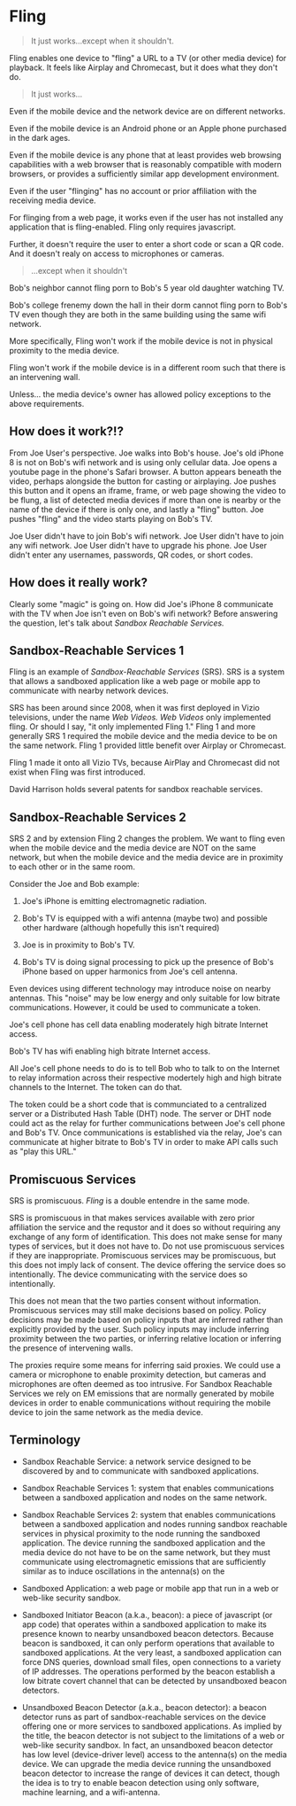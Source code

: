 <!--
Compile this into a pdf using

  $ pandoc README.md -o READMER.pdf --pdf-engine=xelatex

-->


# Fling


>  It just works...except when it shouldn't.

Fling enables one device to "fling" a URL to a TV (or other media
device) for playback.  It feels like Airplay and Chromecast, but it
does what they don't do.

> It just works...

Even if the mobile device and the network device are on different networks.

Even if the mobile device is an Android phone or an Apple phone purchased in 
the dark ages.

Even if the mobile device is any phone that at least provides web browsing
capabilities with a web browser that is reasonably compatible with 
modern browsers, or provides a sufficiently similar app development environment.

Even if the user "flinging" has no account or prior affiliation with
the receiving media device.

For flinging from a web page, it works even if the user has not installed any
application that is fling-enabled.  Fling only requires javascript.

Further, it doesn't require the user to enter a short code or scan a QR code.
And it doesn't realy on access to microphones or cameras.

> ...except when it shouldn't

Bob's neighbor cannot fling porn to Bob's 5 year old daughter watching TV.

Bob's college frenemy down the hall in their dorm cannot fling porn to
Bob's TV even though they are both in the same building using the same
wifi network.

More specifically, Fling won't work if the mobile device is not in
physical proximity to the media device.

Fling won't work if the mobile device is in a different room such that there is
an intervening wall.

Unless... the media device's owner has allowed policy exceptions to
the above requirements.


## How does it work?!?

From Joe User's perspective.  Joe walks into Bob's house.  Joe's old
iPhone 8 is not on Bob's wifi network and is using only cellular data.
Joe opens a youtube page in the phone's Safari browser.  A button
appears beneath the video, perhaps alongside the button for casting or
airplaying.  Joe pushes this button and it opens an iframe, frame, or
web page showing the video to be flung, a list of detected media
devices if more than one is nearby or the name of the device if there
is only one, and lastly a "fling" button.  Joe pushes "fling" and the
video starts playing on Bob's TV.

Joe User didn't have to join Bob's wifi network.  Joe User didn't have
to join any wifi network.  Joe User didn't have to upgrade his phone.
Joe User didn't enter any usernames, passwords, QR codes, or short
codes.

## How does it really work?

Clearly some "magic" is going on.  How did Joe's iPhone 8 communicate
with the TV when Joe isn't even on Bob's wifi network?  Before
answering the question, let's talk about *Sandbox Reachable Services.*

## Sandbox-Reachable Services 1

Fling is an example of *Sandbox-Reachable Services* (SRS).  SRS is a
system that allows a sandboxed application like a web page or mobile
app to communicate with nearby network devices.

SRS has been around since 2008, when it was first deployed in Vizio
televisions, under the name *Web Videos.* *Web Videos* only
implemented fling.  Or should I say, "it only implemented Fling 1."
Fling 1 and more generally SRS 1 required the mobile device and the
media device to be on the same network.  Fling 1 provided little
benefit over Airplay or Chromecast.

Fling 1 made it onto all Vizio TVs, because AirPlay and Chromecast did
not exist when Fling was first introduced.

David Harrison holds several patents for sandbox reachable services.

## Sandbox-Reachable Services 2

SRS 2 and by extension Fling 2 changes the problem.  We want to fling
even when the mobile device and the media device are NOT on the same
network, but when the mobile device and the media device are in
proximity to each other or in the same room.

Consider the Joe and Bob example:

1) Joe's iPhone is emitting electromagnetic radiation.

2) Bob's TV is equipped with a wifi antenna (maybe two) and possible other 
hardware (although hopefully this isn't required)

3) Joe is in proximity to Bob's TV. 

4) Bob's TV is doing signal processing to pick up the presence of Bob's iPhone
based on upper harmonics from Joe's cell antenna. 

Even devices using different technology may introduce noise on nearby antennas.
This "noise" may be low energy and only suitable for low bitrate
communications.  However, it could be used to communicate a token.

Joe's cell phone has cell data enabling moderately high bitrate Internet
access.

Bob's TV has wifi enabling high bitrate Internet access.

All Joe's cell phone needs to do is to tell Bob who to talk to on the Internet
to relay information across their respective modertely high and high bitrate
channels to the Internet.  The token can do that.

The token could be a short code that is communciated to a centralized server
or a Distributed Hash Table (DHT) node.  The server or DHT node could act
as the relay for further communications between Joe's cell phone and Bob's TV.
Once communications is established via the relay, Joe's can communicate at
higher bitrate to Bob's TV in order to make API calls such as "play this URL."

## Promiscuous Services

SRS is promiscuous.  *Fling* is a double entendre in the same mode.

SRS is promiscuous in that makes services available with zero prior
affiliation the service and the requstor and it does so without
requiring any exchange of any form of identification.  This does not
make sense for many types of services, but it does not have to.  Do
not use promiscuous services if they are inappropriate.  Promiscuous
services may be promiscuous, but this does not imply lack of consent.
The device offering the service does so intentionally.  The device
communicating with the service does so intentionally.

This does not mean that the two parties consent without information.
Promiscuous services may still make decisions based on policy.  Policy
decisions may be made based on policy inputs that are inferred rather
than explicitly provided by the user.  Such policy inputs may include
inferring proximity between the two parties, or inferring relative
location or inferring the presence of intervening walls.


The proxies require
some means for inferring said proxies.  We could use a camera or
microphone to enable proximity detection, but cameras and microphones
are often deemed as too intrusive.  For Sandbox Reachable Services
we rely on EM emissions that are normally generated by mobile devices
in order to enable communications without requiring the mobile device
to join the same network as the media device.


## Terminology

* Sandbox Reachable Service: a network service designed to be discovered
by and to communicate with sandboxed applications.

* Sandbox Reachable Services 1: system that enables communications between
a sandboxed application and nodes on the same network.

* Sandbox Reachable Services 2: system that enables communications
between a sandboxed application and nodes running sandbox reachable
services in physical proximity to the node running the sandboxed
application.  The device running the sandboxed application and the
media device do not have to be on the same network, but they must
communicate using electromagnetic emissions that are sufficiently
similar as to induce oscillations in the antenna(s) on the

* Sandboxed Application: a web page or mobile app that run in a web or
web-like security sandbox.

* Sandboxed Initiator Beacon (a.k.a., beacon): a piece of javascript
(or app code) that operates within a sandboxed application to make its
presence known to nearby unsandboxed beacon detectors.  Because beacon
is sandboxed, it can only perform operations that available to sandboxed
applications.  At the very least, a sandboxed application can force
DNS queries, download small files, open connections to a variety of IP
addresses.  The operations performed by the beacon establish a low bitrate
covert channel that can be detected by unsandboxed beacon detectors.

* Unsandboxed Beacon Detector (a.k.a., beacon detector): a
beacon detector runs as part of sandbox-reachable services on the
device offering one or more services to sandboxed applications.
As implied by the title, the beacon detector is not subject to the limitations
of a web or web-like security sandbox.  In fact, an unsandboxed
beacon detector has low level (device-driver level) access to the
antenna(s) on the media device.  We can upgrade the media device
running the unsandboxed beacon detector to increase the range of devices
it can detect, though the idea is to try to enable beacon detection
using only software, machine learning, and a wifi-antenna.

